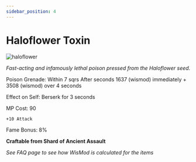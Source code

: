 ```yaml
---
sidebar_position: 4
---
```


# Haloflower Toxin

![haloflower](https://vwiki.valorserver.com/api/item/picture/haloflower%20toxin)

<i>Fast-acting and infamously lethal poison pressed from the Haloflower seed.</i>

Poison Grenade: Within 7 sqrs After  seconds 1637 (wismod) immediately + 3508 (wismod) over 4 seconds

Effect on Self: Berserk for 3 seconds

MP Cost: 90

    +10 Attack

Fame Bonus: 8%

**Craftable from Shard of Ancient Assault**

*See FAQ page to see how WisMod is calculated for the items*

